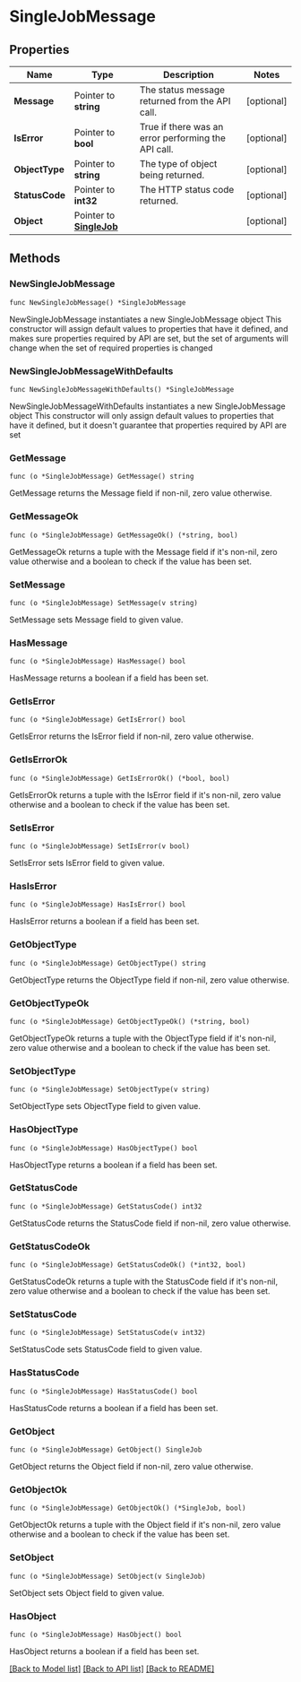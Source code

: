 # SingleJobMessage

## Properties

Name | Type | Description | Notes
------------ | ------------- | ------------- | -------------
**Message** | Pointer to **string** | The status message returned from the API call. | [optional] 
**IsError** | Pointer to **bool** | True if there was an error performing the API call. | [optional] 
**ObjectType** | Pointer to **string** | The type of object being returned. | [optional] 
**StatusCode** | Pointer to **int32** | The HTTP status code returned. | [optional] 
**Object** | Pointer to [**SingleJob**](SingleJob.md) |  | [optional] 

## Methods

### NewSingleJobMessage

`func NewSingleJobMessage() *SingleJobMessage`

NewSingleJobMessage instantiates a new SingleJobMessage object
This constructor will assign default values to properties that have it defined,
and makes sure properties required by API are set, but the set of arguments
will change when the set of required properties is changed

### NewSingleJobMessageWithDefaults

`func NewSingleJobMessageWithDefaults() *SingleJobMessage`

NewSingleJobMessageWithDefaults instantiates a new SingleJobMessage object
This constructor will only assign default values to properties that have it defined,
but it doesn't guarantee that properties required by API are set

### GetMessage

`func (o *SingleJobMessage) GetMessage() string`

GetMessage returns the Message field if non-nil, zero value otherwise.

### GetMessageOk

`func (o *SingleJobMessage) GetMessageOk() (*string, bool)`

GetMessageOk returns a tuple with the Message field if it's non-nil, zero value otherwise
and a boolean to check if the value has been set.

### SetMessage

`func (o *SingleJobMessage) SetMessage(v string)`

SetMessage sets Message field to given value.

### HasMessage

`func (o *SingleJobMessage) HasMessage() bool`

HasMessage returns a boolean if a field has been set.

### GetIsError

`func (o *SingleJobMessage) GetIsError() bool`

GetIsError returns the IsError field if non-nil, zero value otherwise.

### GetIsErrorOk

`func (o *SingleJobMessage) GetIsErrorOk() (*bool, bool)`

GetIsErrorOk returns a tuple with the IsError field if it's non-nil, zero value otherwise
and a boolean to check if the value has been set.

### SetIsError

`func (o *SingleJobMessage) SetIsError(v bool)`

SetIsError sets IsError field to given value.

### HasIsError

`func (o *SingleJobMessage) HasIsError() bool`

HasIsError returns a boolean if a field has been set.

### GetObjectType

`func (o *SingleJobMessage) GetObjectType() string`

GetObjectType returns the ObjectType field if non-nil, zero value otherwise.

### GetObjectTypeOk

`func (o *SingleJobMessage) GetObjectTypeOk() (*string, bool)`

GetObjectTypeOk returns a tuple with the ObjectType field if it's non-nil, zero value otherwise
and a boolean to check if the value has been set.

### SetObjectType

`func (o *SingleJobMessage) SetObjectType(v string)`

SetObjectType sets ObjectType field to given value.

### HasObjectType

`func (o *SingleJobMessage) HasObjectType() bool`

HasObjectType returns a boolean if a field has been set.

### GetStatusCode

`func (o *SingleJobMessage) GetStatusCode() int32`

GetStatusCode returns the StatusCode field if non-nil, zero value otherwise.

### GetStatusCodeOk

`func (o *SingleJobMessage) GetStatusCodeOk() (*int32, bool)`

GetStatusCodeOk returns a tuple with the StatusCode field if it's non-nil, zero value otherwise
and a boolean to check if the value has been set.

### SetStatusCode

`func (o *SingleJobMessage) SetStatusCode(v int32)`

SetStatusCode sets StatusCode field to given value.

### HasStatusCode

`func (o *SingleJobMessage) HasStatusCode() bool`

HasStatusCode returns a boolean if a field has been set.

### GetObject

`func (o *SingleJobMessage) GetObject() SingleJob`

GetObject returns the Object field if non-nil, zero value otherwise.

### GetObjectOk

`func (o *SingleJobMessage) GetObjectOk() (*SingleJob, bool)`

GetObjectOk returns a tuple with the Object field if it's non-nil, zero value otherwise
and a boolean to check if the value has been set.

### SetObject

`func (o *SingleJobMessage) SetObject(v SingleJob)`

SetObject sets Object field to given value.

### HasObject

`func (o *SingleJobMessage) HasObject() bool`

HasObject returns a boolean if a field has been set.


[[Back to Model list]](../README.md#documentation-for-models) [[Back to API list]](../README.md#documentation-for-api-endpoints) [[Back to README]](../README.md)


